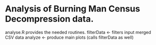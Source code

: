 # Analysis of Burning Man Census Decompression data.

analyse.R provides the needed routines.
 filterData <- filters input merged CSV data
 analyze <- produce main plots (calls filterData as well)

